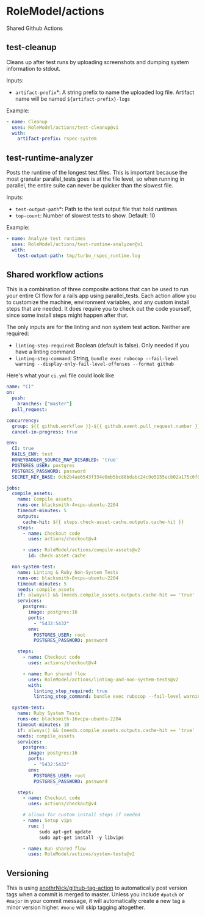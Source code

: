 # RoleModel/actions
Shared Github Actions

## test-cleanup
Cleans up after test runs by uploading screenshots and dumping system information to stdout.

Inputs:
- `artifact-prefix`*: A string prefix to name the uploaded log file. Artifact name will be named `${artifact-prefix}-logs`

Example:
```yaml
- name: Cleanup
  uses: RoleModel/actions/test-cleanup@v1
  with:
    artifact-prefix: rspec-system
```

## test-runtime-analyzer
Posts the runtime of the longest test files. This is important because the most granular parallel_tests goes is at
the file level, so when running in parallel, the entire suite can never be quicker than the slowest file.

Inputs:
- `test-output-path`*: Path to the test output file that hold runtimes
- `top-count`: Number of slowest tests to show. Default: 10

Example:
```yaml
- name: Analyze test runtimes
  uses: RoleModel/actions/test-runtime-analyzer@v1
  with:
    test-output-path: tmp/turbo_rspec_runtime.log
```
## Shared workflow actions
This is a combination of three composite actions that can be used to run your entire CI flow for a rails app using parallel_tests. Each action allow you to customize the machine, environment variables, and any custom install steps that are needed. It does require you to check out the code yourself, since some install steps might happen after that.

The only inputs are for the linting and non system test action. Neither are required:
- `linting-step-required`: Boolean (default is false). Only needed if you have a linting command
- `linting-step-command`: String, `bundle exec rubocop --fail-level warning --display-only-fail-level-offenses --format github`

Here's what your `ci.yml` file could look like

```yaml
name: "CI"
on:
  push:
    branches: ["master"]
  pull_request:

concurrency:
  group: ${{ github.workflow }}-${{ github.event.pull_request.number }}-${{ github.event.ref }}
  cancel-in-progress: true

env:
  CI: true
  RAILS_ENV: test
  HONEYBADGER_SOURCE_MAP_DISABLED: 'true'
  POSTGRES_USER: postgres
  POSTGRES_PASSWORD: password
  SECRET_KEY_BASE: 0cb2b4ae6543f334e0eb5bc88bdabc24c9e5155ecb02a175c6f073a5a0d45a45f4a5b7d1288d3b412307bdfa19be441e97960ec4cd344f91f2d06a2595fb239c

jobs:
  compile_assets:
    name: Compile assets
    runs-on: blacksmith-4vcpu-ubuntu-2204
    timeout-minutes: 5
    outputs:
      cache-hit: ${{ steps.check-asset-cache.outputs.cache-hit }}
    steps:
      - name: Checkout code
        uses: actions/checkout@v4

      - uses: RoleModel/actions/compile-assets@v2
        id: check-asset-cache

  non-system-test:
    name: Linting & Ruby Non-System Tests
    runs-on: blacksmith-8vcpu-ubuntu-2204
    timeout-minutes: 5
    needs: compile_assets
    if: always() && (needs.compile_assets.outputs.cache-hit == 'true' || (needs.compile_assets.result == 'success'))
    services:
      postgres:
        image: postgres:16
        ports:
          - "5432:5432"
        env:
          POSTGRES_USER: root
          POSTGRES_PASSWORD: password

    steps:
      - name: Checkout code
        uses: actions/checkout@v4

      - name: Run shared flow
        uses: RoleModel/actions/linting-and-non-system-tests@v2
        with:
          linting_step_required: true
          linting_step_command: bundle exec rubocop --fail-level warning --display-only-fail-level-offenses --format github

  system-test:
    name: Ruby System Tests
    runs-on: blacksmith-16vcpu-ubuntu-2204
    timeout-minutes: 10
    if: always() && (needs.compile_assets.outputs.cache-hit == 'true' || (needs.compile_assets.result == 'success'))
    needs: compile_assets
    services:
      postgres:
        image: postgres:16
        ports:
          - "5432:5432"
        env:
          POSTGRES_USER: root
          POSTGRES_PASSWORD: password

    steps:
      - name: Checkout code
        uses: actions/checkout@v4

      # allows for custom install steps if needed
      - name: Setup vips
        run: |
            sudo apt-get update
            sudo apt-get install -y libvips

      - name: Run shared flow
        uses: RoleModel/actions/system-tests@v2
```

## Versioning
This is using [anothrNick/github-tag-action](https://github.com/anothrNick/github-tag-action/tree/master) to automatically
post version tags when a commit is merged to master. Unless you include `#patch` or `#major` in your commit message,
it will automatically create a new tag a minor version higher. `#none` will skip tagging altogether.
